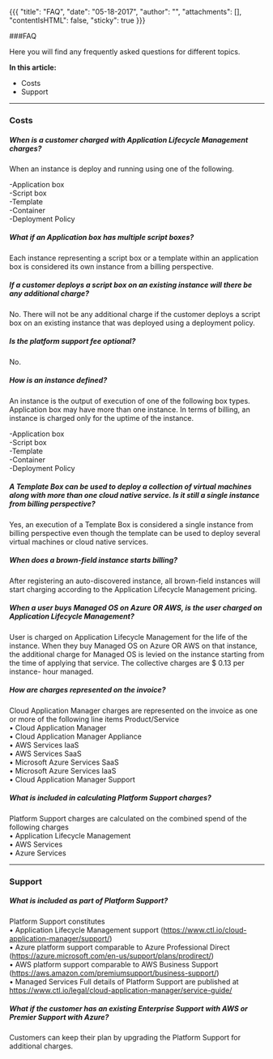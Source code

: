 {{{
"title": "FAQ",
"date": "05-18-2017",
"author": "",
"attachments": [],
"contentIsHTML": false,
"sticky": true
}}}

###FAQ

Here you will find any frequently asked questions for different topics.

**In this article:**
* Costs
* Support
___

### Costs
##### When is a customer charged with Application Lifecycle Management charges?
When an instance is deploy and running using one of the following.

-Application box<br>
-Script box<br>
-Template<br>
-Container<br>
-Deployment Policy<br>

##### What if an Application box has multiple script boxes?
Each instance representing a script box or a template within an application box is considered its own instance from a billing perspective.

##### If a customer deploys a script box on an existing instance will there be any additional charge?
No. There will not be any additional charge if the customer deploys a script box on an existing instance that was deployed using a deployment policy.

##### Is the platform support fee optional?
No.

##### How is an instance defined?
An instance is the output of execution of one of the following box types. Application box may
have more than one instance. In terms of billing, an instance is charged only for the uptime of the instance.

-Application box<br>
-Script box<br>
-Template<br>
-Container<br>
-Deployment Policy<br>

##### A Template Box can be used to deploy a collection of virtual machines along with more than one cloud native service. Is it still a single instance from billing perspective?
Yes, an execution of a Template Box is considered a single instance from billing perspective even though the template can be used to deploy several virtual machines or cloud native services.

##### When does a brown-field instance starts billing?
After registering an auto-discovered instance, all brown-field instances will start charging according to the Application Lifecycle Management pricing.

##### When a user buys Managed OS on Azure OR AWS, is the user charged on Application Lifecycle Management?
User is charged on Application Lifecycle Management for the life of the instance. When they buy Managed OS on Azure OR AWS on that instance, the additional charge for Managed OS is levied on the instance starting from the time of applying that service. The collective charges are $ 0.13 per instance- hour managed.

##### How are charges represented on the invoice?
Cloud Application Manager charges are represented on the invoice as one or more of the following line items
Product/Service<br>
• Cloud Application Manager<br>
• Cloud Application Manager Appliance<br>
• AWS Services IaaS<br>
• AWS Services SaaS<br>
• Microsoft Azure Services SaaS<br>
• Microsoft Azure Services IaaS<br>
• Cloud Application Manager Support<br>

#####  What is included in calculating Platform Support charges?
Platform Support charges are calculated on the combined spend of the following charges<br>
• Application Lifecycle Management<br>
• AWS Services<br>
• Azure Services<br>

___

### Support

##### What is included as part of Platform Support?
Platform Support constitutes<br>
• Application Lifecycle Management support (https://www.ctl.io/cloud-application-manager/support/)<br>
• Azure platform support comparable to Azure Professional Direct (https://azure.microsoft.com/en-us/support/plans/prodirect/)<br>
• AWS platform support comparable to AWS Business Support (https://aws.amazon.com/premiumsupport/business-support/)<br>
• Managed Services
Full details of Platform Support are published at https://www.ctl.io/legal/cloud-application-manager/service-guide/<br>


##### What if the customer has an existing Enterprise Support with AWS or Premier Support with Azure?
Customers can keep their plan by upgrading the Platform Support for additional charges.
